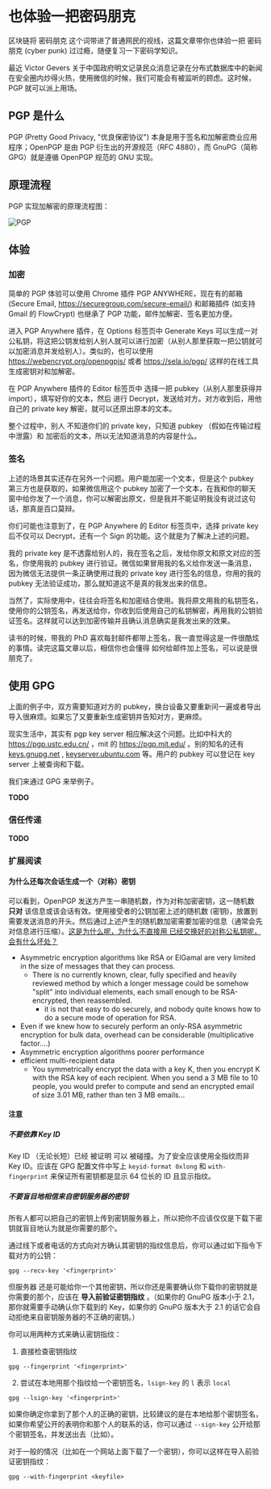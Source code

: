 # 也体验一把密码朋克

<!-- TODO
+ https://www.google.com/search?q=pgp%E6%8C%87%E7%BA%B9&oq=pgp%E6%8C%87%E7%BA%B9&aqs=chrome..69i57.746j0j7&sourceid=chrome&ie=UTF-8
+ https://jin-yang.github.io/post/security-pgp-introduce.html
+ https://tomli.blog/pgp
+ http://www.ruanyifeng.com/blog/2013/07/gpg.html
+ https://www.jianshu.com/p/0e1e66423055
+ https://zh.moegirl.org/zh-hant/Help:PGP%E4%BD%BF%E7%94%A8%E6%96%B9%E6%B3%95
+ https://nova.moe/openpgp-best-practices-keyserver-and-configuration/
+ https://wiki.debian.org/Keysigning#Step_5:_Hand_out_your_key.27s_fingerprint
+ https://www.debian.org/events/keysigning
+ http://www.queen.clara.net/pgp/art4.html
+ RSA? egima?
 -->

区块链将 密码朋克 这个词带进了普通网民的视线，这篇文章带你也体验一把 密码朋克 (cyber punk) 过过瘾，随便复习一下密码学知识。

最近 Victor Gevers 关于中国政府明文记录民众消息记录在分布式数据库中的新闻在安全圈内炒得火热，使用微信的时候，我们可能会有被监听的顾虑。这时候，PGP 就可以派上用场。


## PGP 是什么
PGP (Pretty Good Privacy, "优良保密协议") 本身是用于签名和加解密商业应用程序；OpenPGP 是由 PGP 衍生出的开源规范（RFC 4880），而 GnuPG（简称 GPG）就是遵循 OpenPGP 规范的 GNU 实现。

## 原理流程

PGP 实现加解密的原理流程图：

![PGP](/img/pgp/PGP_diagram.png)


## 体验

### 加密

简单的 PGP 体验可以使用 Chrome 插件 PGP ANYWHERE，现在有的邮箱 (Secure Email, https://securegroup.com/secure-email/) 和邮箱插件 (如支持 Gmail 的 FlowCrypt) 也继承了 PGP 功能，邮件加解密、签名更加方便。

进入 PGP Anywhere 插件，在 Options 标签页中 Generate Keys 可以生成一对公私钥，将这把公钥发给别人别人就可以进行加密（从别人那里获取一把公钥就可以加密消息并发给别人）。类似的，也可以使用 https://webencrypt.org/openpgpjs/ 或者 https://sela.io/pgp/ 这样的在线工具生成密钥对和加解密。

在 PGP Anywhere 插件的 Editor 标签页中 选择一把 pubkey（从别人那里获得并 import），填写好你的文本，然后 进行 Decrypt，发送给对方。对方收到后，用他自己的 private key 解密，就可以还原出原本的文本。

整个过程中，别人 不知道你们的 private key，只知道 pubkey （假如在传输过程中泄露）和 加密后的文本，所以无法知道消息的内容是什么。


### 签名

上述的场景其实还存在另外一个问题。用户能加密一个文本，但是这个 pubkey 第三方也是获取的，如果微信用这个 pubkey 加密了一个文本，在我和你的聊天窗中给你发了一个消息，你可以解密出原文，但是我并不能证明我没有说过这句话，那真是百口莫辩。

你们可能也注意到了，在 PGP Anywhere 的 Editor 标签页中，选择 private key 后不仅可以 Decrypt，还有一个 Sign 的功能。这个就是为了解决上述的问题。

我的 private key 是不透露给别人的，我在签名之后，发给你原文和原文对应的签名，你使用我的 pubkey 进行验证。微信如果冒用我的名义给你发送一条消息，因为微信无法提供一条正确使用过我的  private key 进行签名的信息，你用的我的 pubkey 无法验证成功，那么就知道这不是真的我发出来的信息。

当然了，实际使用中，往往会将签名和加密结合使用。我将原文用我的私钥签名，使用你的公钥签名，再发送给你，你收到后使用自己的私钥解密，再用我的公钥验证签名。这样就可以达到加密传输并且确认消息确实是我发出来的效果。

读书的时候，带我的 PhD 喜欢每封邮件都带上签名，我一直觉得这是一件很酷炫的事情。读完这篇文章以后，相信你也会懂得 如何给邮件加上签名，可以说是很朋克了。


## 使用 GPG

上面的例子中，双方需要知道对方的 pubkey，换台设备又要重新问一遍或者导出导入很麻烦。如果忘了又要重新生成密钥并告知对方，更麻烦。

现实生活中，其实有 pgp key server 相应解决这个问题。比如中科大的 https://pgp.ustc.edu.cn/ ，mit 的 https://pgp.mit.edu/ 。别的知名的还有 [keys.gnupg.net](keys.gnupg.net) , [keyserver.ubuntu.com](keyserver.ubuntu.com) 等。用户的 pubkey 可以登记在 key server 上被查询和下载。

我们来通过 GPG 来举例子。

__TODO__


<!-- 
+ asc
+ email
+ revoke
+ key server
 -->

### 信任传递

__TODO__


### 扩展阅读

#### 为什么还每次会话生成一个（对称）密钥
可以看到，OpenPGP 发送方产生一串随机数，作为对称加密密钥，这一随机数 __只对__ 该信息或该会话有效。使用接受者的公钥加密上述的随机数 (密钥)，放置到需要发送消息的开头。然后通过上述产生的随机数加密需要加密的信息（通常会先对信息进行压缩）。[这是为什么呢，为什么不直接用 已经交换好的对称公私钥呢，会有什么坏处？](https://security.stackexchange.com/questions/64399/pgp-encryption-whats-the-need-to-encrypt-using-random-one-time-key)

+ Asymmetric encryption algorithms like RSA or ElGamal are very limited in the size of messages that they can process.
    * There is no currently known, clear, fully specified and heavily reviewed method by which a longer message could be somehow "split" into individual elements, each small enough to be RSA-encrypted, then reassembled.
        - it is not that easy to do securely, and nobody quite knows how to do a secure mode of operation for RSA.
+ Even if we knew how to securely perform an only-RSA asymmetric encryption for bulk data, overhead can be considerable (multiplicative factor....)
+ Asymmetric encryption algorithms poorer performance
+ efficient multi-recipient data
    * You symmetrically encrypt the data with a key K, then you encrypt K with the RSA key of each recipient. When you send a 3 MB file to 10 people, you would prefer to compute and send an encrypted email of size 3.01 MB, rather than ten 3 MB emails...


#### 注意

##### 不要依靠 Key ID
Key ID （无论长短）已经 被证明 可以 被碰撞。为了安全应该使用全指纹而非 Key ID。应该在 GPG 配置文件中写上 `keyid-format 0xlong` 和 `with-fingerprint` 来保证所有密钥都是显示 64 位长的 ID 且显示指纹。


##### 不要盲目地相信来自密钥服务器的密钥

所有人都可以把自己的密钥上传到密钥服务器上，所以把你不应该仅仅是下载下密钥就盲目地认为就是你需要的那个。

通过线下或者电话的方式向对方确认其密钥的指纹信息后，你可以通过如下指令下载对方的公钥：

```
gpg --recv-key '<fingerprint>'
```

但服务器 还是可能给你一个其他密钥，所以你还是需要确认你下载你的密钥就是你需要的那个，应该在 __导入前验证密钥指纹__ 。（如果你的 GnuPG 版本小于 2.1，那你就需要手动确认你下载到的 Key，如果你的 GnuPG 版本大于 2.1 的话它会自动拒绝来自密钥服务器的不正确的密钥。）

你可以用两种方式来确认密钥指纹：

1. 直接检查密钥指纹
```
gpg --fingerprint '<fingerprint>'
```
2. 尝试在本地用那个指纹给一个密钥签名，`lsign-key` 的 `l` 表示 `local`
```
gpg --lsign-key '<fingerprint>'
```

如果你确定你拿到了那个人的正确的密钥，比较建议的是在本地给那个密钥签名，如果你希望公开的表明你和那个人的联系的话，你可以通过 `--sign-key` 公开给那个密钥签名，并发送出去（比如）。


对于一般的情况（比如在一个网站上面下载了一个密钥），你可以这样在导入前验证密钥指纹：

```
gpg --with-fingerprint <keyfile>
```
